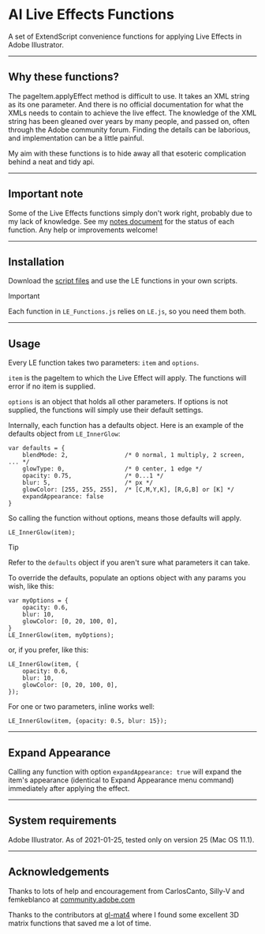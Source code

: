 # AI Live Effects Functions

A set of ExtendScript convenience functions for applying Live Effects in Adobe Illustrator.

---
## Why these functions?
The pageItem.applyEffect method is difficult to use. It takes an XML string as its one parameter. And there is no official documentation for what the XMLs needs to contain to achieve the live effect. The knowledge of the XML string has been gleaned over years by many people, and passed on, often through the Adobe community forum. Finding the details can be laborious, and implementation can be a little painful.

My aim with these functions is to hide away all that esoteric complication behind a neat and tidy api.

---
## Important note

Some of the Live Effects functions simply don't work right, probably due to my lack of knowledge. See my [notes document](https://mark1bean.github.io/ai-live-effect-functions/) for the status of each function. Any help or improvements welcome!

---
## Installation

Download the [script files](https://github.com/mark1bean/ai-live-effect-functions/archive/master.zip) and use the LE functions in your own scripts.

> [!IMPORTANT]
> Each function in `LE_Functions.js` relies on `LE.js`, so you need them both.


---
## Usage

Every LE function takes two parameters: `item` and `options`.

`item` is the pageItem to which the Live Effect will apply. The functions will error if no item is supplied.

`options` is an object that holds all other parameters. If options is not supplied, the functions will simply use their default settings.


Internally, each function has a defaults object. Here is an example of the defaults object from `LE_InnerGlow`:

```
var defaults = {
    blendMode: 2,                /* 0 normal, 1 multiply, 2 screen, ... */
    glowType: 0,                 /* 0 center, 1 edge */
    opacity: 0.75,               /* 0...1 */
    blur: 5,                     /* px */
    glowColor: [255, 255, 255],  /* [C,M,Y,K], [R,G,B] or [K] */
    expandAppearance: false
}
```

So calling the function without options, means those defaults will apply.

```
LE_InnerGlow(item);
```

> [!TIP]
> Refer to the `defaults` object if you aren't sure what parameters it can take.

To override the defaults, populate an options object with any params you wish, like this:

```
var myOptions = {
    opacity: 0.6,
    blur: 10,
    glowColor: [0, 20, 100, 0],
}
LE_InnerGlow(item, myOptions);
```

or, if you prefer, like this:

```
LE_InnerGlow(item, {
    opacity: 0.6,
    blur: 10,
    glowColor: [0, 20, 100, 0],
});
```

For one or two parameters, inline works well:
```
LE_InnerGlow(item, {opacity: 0.5, blur: 15});
```

---
## Expand Appearance

Calling any function with option `expandAppearance: true` will expand the item's appearance (identical to Expand Appearance menu command) immediately after applying the effect.

---
## System requirements

Adobe Illustrator. As of 2021-01-25, tested only on version 25 (Mac OS 11.1).

---
## Acknowledgements

Thanks to lots of help and encouragement from CarlosCanto, Silly-V and femkeblanco at [community.adobe.com](https://community.adobe.com)

Thanks to the contributors at [gl-mat4](https://github.com/stackgl/gl-mat4) where I found some excellent 3D matrix functions that saved me a lot of time.